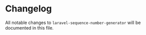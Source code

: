 # Changelog

All notable changes to `laravel-sequence-number-generator` will be documented in this file.
